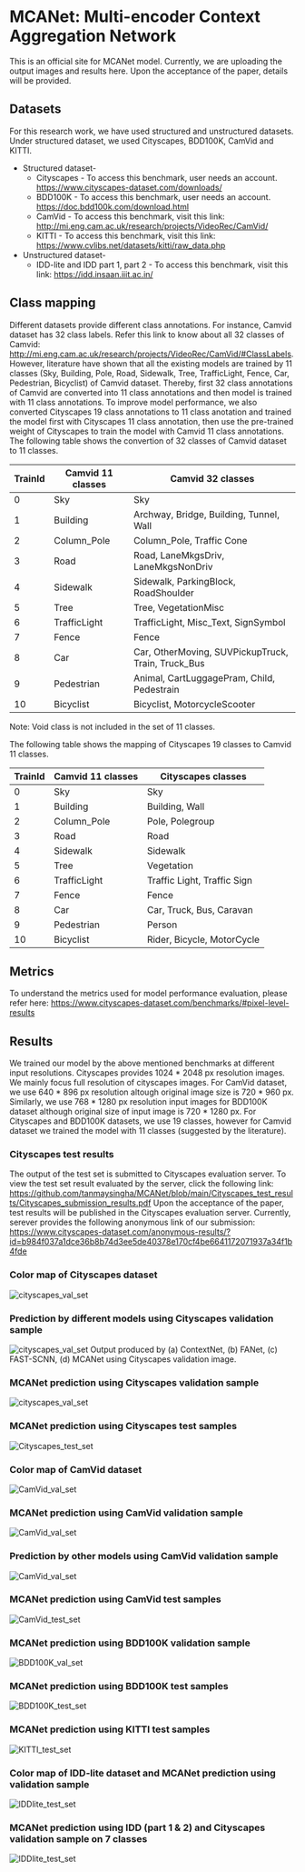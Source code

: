 # MCANet: Multi-encoder Context Aggregation Network
This is an official site for MCANet model. Currently, we are uploading the output images and results here. Upon the acceptance of the paper, details will be provided.

## Datasets
For this research work, we have used structured and unstructured datasets. Under structured dataset, we used Cityscapes, BDD100K, CamVid and KITTI.
- Structured dataset-
   * Cityscapes - To access this benchmark, user needs an account. https://www.cityscapes-dataset.com/downloads/ 
   * BDD100K - To access this benchmark, user needs an account. https://doc.bdd100k.com/download.html     
   * CamVid - To access this benchmark, visit this link: http://mi.eng.cam.ac.uk/research/projects/VideoRec/CamVid/
   * KITTI - To access this benchmark, visit this link: https://www.cvlibs.net/datasets/kitti/raw_data.php
- Unstructured dataset-
   * IDD-lite and IDD part 1, part 2 - To access this benchmark, visit this link: https://idd.insaan.iiit.ac.in/

## Class mapping
Different datasets provide different class annotations. For instance, Camvid dataset has 32 class labels. Refer this link to know about all 32 classes of Camvid: http://mi.eng.cam.ac.uk/research/projects/VideoRec/CamVid/#ClassLabels. However, literature have shown that all the existing models are trained by 11 classes (Sky, Building, Pole, Road, Sidewalk, Tree, TrafficLight, Fence, Car, Pedestrian, Bicyclist) of Camvid dataset. Thereby, first 32 class annotations of Camvid are converted into 11 class annotations and then model is trained with 11 class annotations. To improve model performance, we also converted Cityscapes 19 class annotations to 11 class anotation and trained the model first with Cityscapes 11 class annotation, then use the pre-trained weight of Cityscapes to train the model with Camvid 11 class annotations. The following table shows the convertion of 32 classes of Camvid dataset to 11 classes.

TrainId | Camvid 11 classes  | Camvid 32 classes   
--------|--------------------|-------------------
   0    |        Sky         | Sky
   1    |     Building       | Archway, Bridge, Building, Tunnel, Wall
   2    |    Column_Pole     | Column_Pole, Traffic Cone
   3    |        Road        | Road, LaneMkgsDriv, LaneMkgsNonDriv  
   4    |      Sidewalk      | Sidewalk, ParkingBlock, RoadShoulder 
   5    |        Tree        | Tree, VegetationMisc
   6    |   TrafficLight     | TrafficLight, Misc_Text, SignSymbol  
   7    |       Fence        | Fence
   8    |        Car         | Car, OtherMoving, SUVPickupTruck, Train, Truck_Bus 
   9    |     Pedestrian     | Animal, CartLuggagePram, Child, Pedestrain   
  10    |     Bicyclist      | Bicyclist, MotorcycleScooter
  
  Note: Void class is not included in the set of 11 classes.
  
  The following table shows the mapping of Cityscapes 19 classes to Camvid 11 classes.
  
TrainId | Camvid 11 classes  | Cityscapes classes   
--------|--------------------|-------------------
   0    |        Sky         | Sky
   1    |     Building       | Building, Wall
   2    |    Column_Pole     | Pole, Polegroup
   3    |        Road        | Road  
   4    |      Sidewalk      | Sidewalk 
   5    |        Tree        | Vegetation
   6    |   TrafficLight     | Traffic Light, Traffic Sign  
   7    |       Fence        | Fence
   8    |        Car         | Car, Truck, Bus, Caravan 
   9    |     Pedestrian     | Person   
  10    |     Bicyclist      | Rider, Bicycle, MotorCycle


## Metrics
To understand the metrics used for model performance evaluation, please  refer here: https://www.cityscapes-dataset.com/benchmarks/#pixel-level-results

## Results
We trained our model by the above mentioned benchmarks at different input resolutions. Cityscapes provides 1024 * 2048 px resolution images. We mainly focus full resolution of cityscapes images. For CamVid dataset, we use 640 * 896 px resolution altough original image size is 720 * 960 px. Similarly, we use 768 * 1280 px resolution input images for BDD100K dataset although original size of input image is 720 * 1280 px. For Cityscapes and BDD100K datasets, we use 19 classes, however for Camvid dataset we trained the model with 11 classes (suggested by the literature). 

### Cityscapes test results
The output of the test set is submitted to Cityscapes evaluation server. To view the test set result evaluated by the server, click the following link: https://github.com/tanmaysingha/MCANet/blob/main/Cityscapes_test_results/Cityscapes_submission_results.pdf
Upon the acceptance of the paper, test results will be published in the Cityscapes evaluation server. Currently, serever provides the following anonymous link of our submission: https://www.cityscapes-dataset.com/anonymous-results/?id=b984f037a1dce36b8b74d3ee5de40378e170cf4be6641172071937a34f1b4fde


### Color map of Cityscapes dataset
![cityscapes_val_set](https://github.com/tanmaysingha/MCANet/blob/main/Figures/City_color_map.png?raw=true)

### Prediction by different models using Cityscapes validation sample
![cityscapes_val_set](https://github.com/tanmaysingha/MCANet/blob/main/Figures/Cityscapes_val_predictions.png?raw=true)
Output produced by (a) ContextNet, (b) FANet, (c) FAST-SCNN, (d) MCANet using Cityscapes validation image.

### MCANet prediction using Cityscapes validation sample
![cityscapes_val_set](https://github.com/tanmaysingha/MCANet/blob/main/Figures/MCANet_val_prediction.png?raw=true)
  
### MCANet prediction using Cityscapes test samples
![Cityscapes_test_set](https://github.com/tanmaysingha/MCANet/blob/main/Figures/Cityscapes_test_predictions.png?raw=true)  

### Color map of CamVid dataset
![CamVid_val_set](https://github.com/tanmaysingha/MCANet/blob/main/Figures/camvid_color_map.png?raw=true)

### MCANet prediction using CamVid validation sample
![CamVid_val_set](https://github.com/tanmaysingha/MCANet/blob/main/Figures/Camvid_Val_MCANet.png?raw=true)

### Prediction by other models using CamVid validation sample
![CamVid_val_set](https://github.com/tanmaysingha/MCANet/blob/main/Figures/camvid_val_prediction_new.png?raw=true)

### MCANet prediction using CamVid test samples
![CamVid_test_set](https://github.com/tanmaysingha/MCANet/blob/main/Figures/camvid_test_predictions_new.png?raw=true)

### MCANet prediction using BDD100K validation sample
![BDD100K_val_set](https://github.com/tanmaysingha/MCANet/blob/main/Figures/BDD_val_predictions_new.png?raw=true)

### MCANet prediction using BDD100K test samples
![BDD100K_test_set](https://github.com/tanmaysingha/MCANet/blob/main/Figures/BDD_test_predictions_new.png?raw=true)

### MCANet prediction using KITTI test samples
![KITTI_test_set](https://github.com/tanmaysingha/MCANet/blob/main/Figures/fig_KITTI_predictions.png?raw=true)

### Color map of IDD-lite dataset and MCANet prediction using validation sample
![IDDlite_test_set](https://github.com/tanmaysingha/MCANet/blob/main/Figures/fig_IDD_lite_colorMap.png?raw=true)

### MCANet prediction using IDD (part 1 & 2) and Cityscapes validation sample on 7 classes
![IDDlite_test_set](https://github.com/tanmaysingha/MCANet/blob/main/Figures/fig_city_IDD_1Id.png?raw=true)
